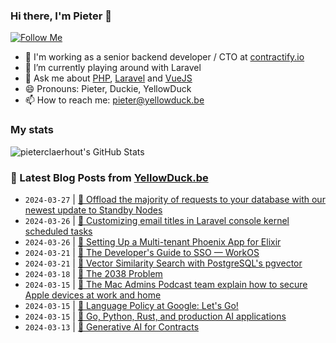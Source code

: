 ### Hi there, I'm Pieter 👋  
[![Follow Me](https://img.shields.io/github/followers/pieterclaerhout?label=Follow&style=social)](https://github.com/pieterclaerhout)

- 🏢 I'm working as a senior backend developer / CTO at [contractify.io](https://contractify.io)
- 🌱 I’m currently playing around with Laravel
- 💬 Ask me about [PHP](https://php.net), [Laravel](http://laravel.com) and [VueJS](https://vuejs.org)
- 😄 Pronouns: Pieter, Duckie, YellowDuck
- 📫 How to reach me: pieter@yellowduck.be

### My stats

![pieterclaerhout's GitHub Stats](https://github-readme-stats.vercel.app/api?username=pieterclaerhout&show_icons=true&count_private=true&line_height=40)

### 📩 Latest Blog Posts from [YellowDuck.be](https://www.yellowduck.be/)
<!-- BLOG-POST-LIST:START -->
- `2024-03-27` | [🔗 Offload the majority of requests to your database with our newest update to Standby Nodes](https://www.yellowduck.be/posts/getting-started-with-blockchain-technology)  
- `2024-03-26` | [🐥 Customizing email titles in Laravel console kernel scheduled tasks](https://www.yellowduck.be/posts/customizing-email-titles-in-laravel-console-kernel-scheduled-tasks)  
- `2024-03-26` | [🔗 Setting Up a Multi-tenant Phoenix App for Elixir](https://www.yellowduck.be/posts/setting-up-a-multi-tenant-phoenix-app-for-elixir-appsignal-blog)  
- `2024-03-21` | [🔗 The Developer&#39;s Guide to SSO — WorkOS](https://www.yellowduck.be/posts/the-developers-guide-to-sso-workos)  
- `2024-03-21` | [🔗 Vector Similarity Search with PostgreSQL&#39;s pgvector](https://www.yellowduck.be/posts/vector-similarity-search-with-postgresqls-pgvector)  
- `2024-03-18` | [🔗 The 2038 Problem](https://www.yellowduck.be/posts/the-2038-problem)  
- `2024-03-15` | [🔗 The Mac Admins Podcast team explain how to secure Apple devices at work and home](https://www.yellowduck.be/posts/the-mac-admins-podcast-team-explain-how-to-secure-apple-devices-at-work-and-home-1password)  
- `2024-03-15` | [🔗 Language Policy at Google: Let&#39;s Go!](https://www.yellowduck.be/posts/language-policy-at-google-lets-go)  
- `2024-03-15` | [🔗 Go, Python, Rust, and production AI applications](https://www.yellowduck.be/posts/go-python-rust-and-production-ai-applications)  
- `2024-03-13` | [🔗 Generative AI for Contracts](https://www.yellowduck.be/posts/generative-ai-for-contracts)  

<!-- BLOG-POST-LIST:END -->
